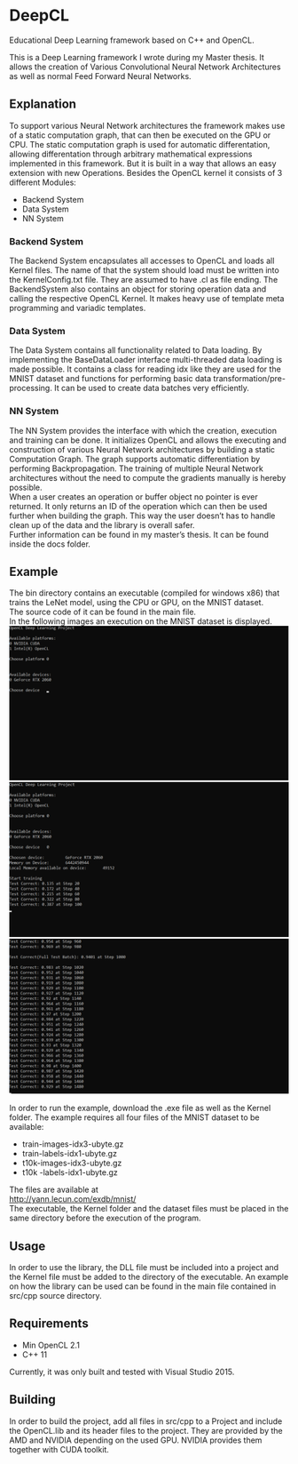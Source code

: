 # DeepCL
Educational Deep Learning framework based on C++ and OpenCL.  

This is a Deep Learning framework I wrote during my Master thesis. It allows the creation of Various Convolutional Neural Network Architectures as well as normal Feed Forward Neural Networks.  

##	Explanation
To support various Neural Network architectures the framework makes use of a static computation graph, that can then be executed on the GPU or CPU.
The static computation graph is used for automatic differentation, allowing differentation through arbitrary mathematical expressions implemented in this framework. But it is built in a way that allows an easy extension with new Operations.
Besides the OpenCL kernel it consists of 3 different Modules:  
*	Backend System
*	Data System
*	NN System  

### Backend System
The Backend System encapsulates all accesses to OpenCL and loads all Kernel files. The name of that the system should load must be written into the KernelConfig.txt file. They are assumed to have .cl as file ending. 	The BackendSystem also contains an object for storing operation data and calling the respective OpenCL Kernel. It makes heavy use of template meta programming and variadic templates.

### Data System
The Data System contains all functionality related to Data loading. By implementing the BaseDataLoader interface multi-threaded data loading is made possible. It contains a class for reading idx like they are used for the MNIST dataset and functions for performing basic data transformation/pre-processing. It can be used to create data batches very efficiently.  

### NN System
The NN System provides the interface with which the creation, execution and training can be done. It initializes OpenCL and allows the executing and construction of various Neural Network architectures by building a static Computation Graph. The graph supports automatic differentiation by performing Backpropagation. The training of multiple Neural Network architectures without the need to compute the gradients manually is hereby possible.    
When a user creates an operation or buffer object no pointer is ever returned. It only returns an ID of the operation which can then be used further when building the graph. This way the user doesn’t has to handle clean up of the data and the library is overall safer.  
Further information can be found in my master’s thesis. It can be found inside the docs folder.  

##	Example
The bin directory contains an executable (compiled for windows x86) that trains the LeNet model, using the CPU or GPU, on the MNIST dataset.  
The source code of it can be found in the main file.  
In the following images an execution on the MNIST dataset is displayed.  
![](images/ExampleRun1.png)  
![](images/ExampleRun2.png)  
![](images/ExampleRun3.png)

In order to run the example, download the .exe file as well as the Kernel folder. The example requires all four files of the MNIST dataset to be available:  
* train-images-idx3-ubyte.gz  
* train-labels-idx1-ubyte.gz  
* t10k-images-idx3-ubyte.gz  
* t10k -labels-idx1-ubyte.gz  

The files are available at  
http://yann.lecun.com/exdb/mnist/  
The executable, the Kernel folder and the dataset files must be placed in the same directory before the execution of the program.  

##	Usage
In order to use the library, the DLL file must be included into a project and the Kernel file must be added to the directory of the executable. An example on how the library can be used can be found in the main file contained in src/cpp source directory.

##	Requirements
*	Min OpenCL 2.1
*	C++ 11  

Currently, it was only built and tested with Visual Studio 2015.  

##	Building
In order to build the project, add all files in src/cpp to a Project and include the OpenCL.lib and its header files to the project. They are provided by the AMD and NVIDIA depending on the used GPU. NVIDIA provides them together with CUDA toolkit.  

